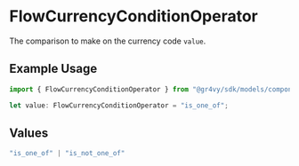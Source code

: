 # FlowCurrencyConditionOperator

The comparison to make on the currency code `value`.

## Example Usage

```typescript
import { FlowCurrencyConditionOperator } from "@gr4vy/sdk/models/components";

let value: FlowCurrencyConditionOperator = "is_one_of";
```

## Values

```typescript
"is_one_of" | "is_not_one_of"
```